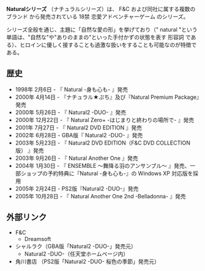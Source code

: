 **Naturalシリーズ** （ナチュラルシリーズ）は、  F&C  および同社に属する複数の  ブランド  から発売されている  18禁
恋愛アドベンチャーゲーム  のシリーズ。

シリーズ全般を通じ、主題に「自然な愛の形」を挙げており（"  natural  "という単語は、"自然な"や"ありのままの"といった手付かずの状態を表す
形容詞  である）、ヒロインに優しく接することも過激な扱いをすることも可能なのが特徴である。

##  歴史



  * 1998年  2月6日  \- 『  Natural -身も心も-  』発売 
  * 2000年  4月14日  \- 『ナチュラル★ぷち』及び『Natural Premium Package』発売 
  * 2000年  5月26日  \- 『  Natural2 -DUO-  』発売 
  * 2000年  12月22日  \- 『  Natural Zero+ -はじまりと終わりの場所で-  』発売 
  * 2001年  7月27日  \- 『  Natural2 DVD EDITION  』発売 
  * 2002年  6月28日  \- GBA版『  Natural2 -DUO-  』発売 
  * 2003年  5月23日  \- 『  Natural2 DVD EDITION（F&C DVD COLLECTION版）  』発売 
  * 2003年  9月26日  \- 『  Natural Another One  』発売 
  * 2004年  1月30日  \- 『  ENSEMBLE 〜舞降る羽のアンサンブル〜  』発売、一部ショップの予約特典に『Natural -身も心も-』の  Windows XP  対応版を採用 
  * 2005年  2月24日  \- PS2版『Natural2 -DUO-』発売 
  * 2005年  10月28日  \- 『  Natural Another One 2nd -Belladonna-  』発売 

##  外部リンク



  * F&C 
    * Dreamsoft 
  * シャルラク（GBA版「Natural2 -DUO-」発売元） 
    * Natural2 -DUO-（任天堂ホームページ内） 
  * 角川書店  （PS2版「Natural2 -DUO- 桜色の季節」発売元） 

